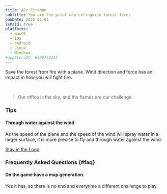 ```yaml
---
title: Air Fireman
subtitle: You are the pilot who extinguish forest fires
pubDate: 2025-01-01
isPaid: true
platforms:
  - macOS
  - iOS
  - android
  - Linux
  - Windows
#appStoreId: 6465745322
---
```


Save the forest from fire with a plane. Wind direction and force has an impact in how you will fight fire.

<br>

> Our office is the sky, and the flames are our challenge.

### Tips

#### Through water against the wind

As the speed of the plane and the speed of the wind will spray water in a larger surface, it is more precise to fly and through water against the wind.

<a href="https://app.youform.com/forms/4fqdjajy" class="btn text-white border border-primary-600/30 bg-primary-600/90 dark:bg-primary-800/80 hover:bg-primary-800 hover:border-primary-800 sm:mb-0 px-8 py-3 w-full rounded-3xl">Stay in the Loop</a>

### Frequently Asked Questions {#faq}

#### Do the game have a map generation.

Yes it has, so there is no end and everytime a different challenge to play.
